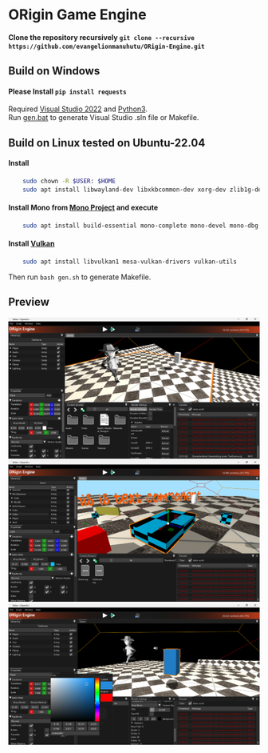 # ORigin Game Engine

#### Clone the repository recursively `git clone --recursive https://github.com/evangelionmanuhutu/ORigin-Engine.git`

## Build on Windows
#### Please Install `pip install requests`
Required [Visual Studio 2022](https://visualstudio.microsoft.com/downloads/) and [Python3](https://www.python.org/downloads/).<br>
Run [gen.bat](gen.bat) to generate Visual Studio .sln file or Makefile.

## Build on Linux tested on Ubuntu-22.04
#### Install 
```bash 
    sudo chown -R $USER: $HOME
    sudo apt install libwayland-dev libxkbcommon-dev xorg-dev zlib1g-dev libfmt-dev zenity gdb libgmock-dev ninja-build
```
#### Install Mono from [Mono Project](https://www.mono-project.com/download/stable/#download-lin) and execute
```bash
    sudo apt install build-essential mono-complete mono-devel mono-dbg libicu-dev
```
#### Install [Vulkan](https://vulkan.lunarg.com/doc/view/latest/linux/getting_started_ubuntu.html)
```bash
    sudo apt install libvulkan1 mesa-vulkan-drivers vulkan-utils
```
Then run `bash gen.sh` to generate Makefile.

## Preview
<p align="center">
  <img src="Res/img1.png" alt="Alt text" width="auto" height="fit" >
  <img src="Res/img2.png" alt="Alt text" width="auto" height="fit" >
  <img src="Res/img3.png" alt="Alt text" width="auto" height="fit" >
</p>